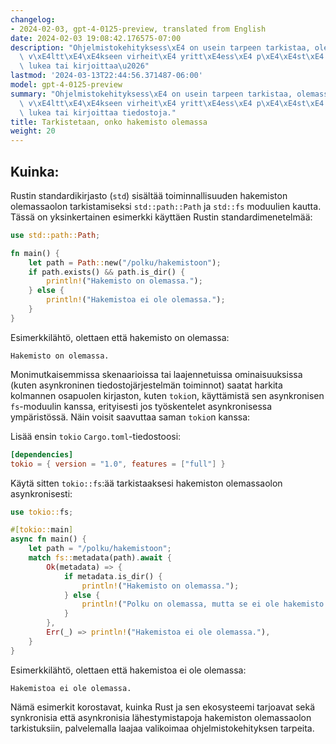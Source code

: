 ```yaml
---
changelog:
- 2024-02-03, gpt-4-0125-preview, translated from English
date: 2024-02-03 19:08:42.176575-07:00
description: "Ohjelmistokehityksess\xE4 on usein tarpeen tarkistaa, olemassaoko hakemisto,\
  \ v\xE4ltt\xE4\xE4kseen virheit\xE4 yritt\xE4ess\xE4 p\xE4\xE4st\xE4 k\xE4siksi,\
  \ lukea tai kirjoittaa\u2026"
lastmod: '2024-03-13T22:44:56.371487-06:00'
model: gpt-4-0125-preview
summary: "Ohjelmistokehityksess\xE4 on usein tarpeen tarkistaa, olemassaoko hakemisto,\
  \ v\xE4ltt\xE4\xE4kseen virheit\xE4 yritt\xE4ess\xE4 p\xE4\xE4st\xE4 k\xE4siksi,\
  \ lukea tai kirjoittaa tiedostoja."
title: Tarkistetaan, onko hakemisto olemassa
weight: 20
---
```


## Kuinka:
Rustin standardikirjasto (`std`) sisältää toiminnallisuuden hakemiston olemassaolon tarkistamiseksi `std::path::Path` ja `std::fs` moduulien kautta. Tässä on yksinkertainen esimerkki käyttäen Rustin standardimenetelmää:

```rust
use std::path::Path;

fn main() {
    let path = Path::new("/polku/hakemistoon");
    if path.exists() && path.is_dir() {
        println!("Hakemisto on olemassa.");
    } else {
        println!("Hakemistoa ei ole olemassa.");
    }
}
```

Esimerkkilähtö, olettaen että hakemisto on olemassa:
```
Hakemisto on olemassa.
```

Monimutkaisemmissa skenaarioissa tai laajennetuissa ominaisuuksissa (kuten asynkroninen tiedostojärjestelmän toiminnot) saatat harkita kolmannen osapuolen kirjaston, kuten `tokio`n, käyttämistä sen asynkronisen `fs`-moduulin kanssa, erityisesti jos työskentelet asynkronisessa ympäristössä. Näin voisit saavuttaa saman `tokio`n kanssa:

Lisää ensin `tokio` `Cargo.toml`-tiedostoosi:

```toml
[dependencies]
tokio = { version = "1.0", features = ["full"] }
```

Käytä sitten `tokio::fs`:ää tarkistaaksesi hakemiston olemassaolon asynkronisesti:

```rust
use tokio::fs;

#[tokio::main]
async fn main() {
    let path = "/polku/hakemistoon";
    match fs::metadata(path).await {
        Ok(metadata) => {
            if metadata.is_dir() {
                println!("Hakemisto on olemassa.");
            } else {
                println!("Polku on olemassa, mutta se ei ole hakemisto.");
            }
        },
        Err(_) => println!("Hakemistoa ei ole olemassa."),
    }
}
```

Esimerkkilähtö, olettaen että hakemistoa ei ole olemassa:
```
Hakemistoa ei ole olemassa.
```

Nämä esimerkit korostavat, kuinka Rust ja sen ekosysteemi tarjoavat sekä synkronisia että asynkronisia lähestymistapoja hakemiston olemassaolon tarkistuksiin, palvelemalla laajaa valikoimaa ohjelmistokehityksen tarpeita.
